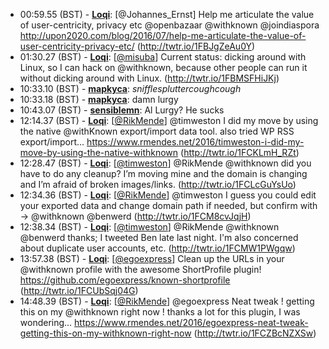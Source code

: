 * <a id="00:59.55">00:59.55 (BST)</a> - __[Loqi](https://github.com/Loqi)__: [@Johannes_Ernst] Help me articulate the value of user-centricity, privacy etc @openbazaar @withknown @joindiaspora http://upon2020.com/blog/2016/07/help-me-articulate-the-value-of-user-centricity-privacy-etc/ (http://twtr.io/1FBJgZeAu0Y)
* <a id="01:30.27">01:30.27 (BST)</a> - __[Loqi](https://github.com/Loqi)__: [<a href="https://twitter.com/misuba">@misuba</a>] Current status: dicking around with Linux, so I can hack on @withknown, because other people can run it without dicking around with Linux. (http://twtr.io/1FBMSFHiJKj)
* <a id="10:33.10">10:33.10 (BST)</a> - __[mapkyca](https://github.com/mapkyca)__: *snifflespluttercoughcough*
* <a id="10:33.18">10:33.18 (BST)</a> - __[mapkyca](https://github.com/mapkyca)__: damn lurgy
* <a id="10:43.07">10:43.07 (BST)</a> - __[sensiblemn](https://github.com/sensiblemn)__: Al Lurgy? He sucks
* <a id="12:14.37">12:14.37 (BST)</a> - __[Loqi](https://github.com/Loqi)__: [<a href="https://twitter.com/RikMende">@RikMende</a>] @timweston I did my move by using the native @withKnown export/import data tool.  also tried WP RSS export/import… https://www.rmendes.net/2016/timweston-i-did-my-move-by-using-the-native-withknown (http://twtr.io/1FCKLmH_RZt)
* <a id="12:28.47">12:28.47 (BST)</a> - __[Loqi](https://github.com/Loqi)__: [<a href="https://twitter.com/timweston">@timweston</a>] @RikMende @withknown did you have to do any cleanup? I’m moving mine and the domain is changing and I’m afraid of broken images/links. (http://twtr.io/1FCLcGuYsUo)
* <a id="12:34.36">12:34.36 (BST)</a> - __[Loqi](https://github.com/Loqi)__: [<a href="https://twitter.com/RikMende">@RikMende</a>] @timweston I guess you could edit your exported data and change domain path if needed, but confirm with -> @withknown @benwerd (http://twtr.io/1FCM8cvJqjH)
* <a id="12:38.34">12:38.34 (BST)</a> - __[Loqi](https://github.com/Loqi)__: [<a href="https://twitter.com/timweston">@timweston</a>] @RikMende @withknown @benwerd thanks; I tweeted Ben late last night. I'm also concerned about duplicate user accounts, etc. (http://twtr.io/1FCMW1PWgqw)
* <a id="13:57.38">13:57.38 (BST)</a> - __[Loqi](https://github.com/Loqi)__: [<a href="https://twitter.com/egoexpress">@egoexpress</a>] Clean up the URLs in your @withknown profile with the awesome ShortProfile plugin! https://github.com/egoexpress/known-shortprofile (http://twtr.io/1FCUbSqj04G)
* <a id="14:48.39">14:48.39 (BST)</a> - __[Loqi](https://github.com/Loqi)__: [<a href="https://twitter.com/RikMende">@RikMende</a>] @egoexpress Neat tweak ! getting this on my @withknown right now ! thanks a lot for this plugin, I was wondering… https://www.rmendes.net/2016/egoexpress-neat-tweak-getting-this-on-my-withknown-right-now (http://twtr.io/1FCZBcNZXSw)
